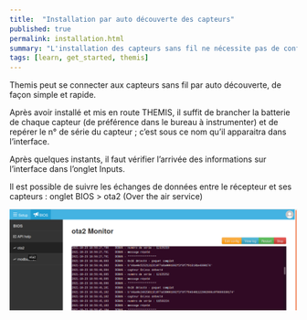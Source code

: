 ```yaml
---
title:  "Installation par auto découverte des capteurs"
published: true
permalink: installation.html
summary: "L'installation des capteurs sans fil ne nécessite pas de configuration"
tags: [learn, get_started, themis]
---
```

Themis peut se connecter aux capteurs sans fil par auto découverte, de façon simple et rapide. 

Après avoir installé et mis en route THEMIS, il suffit de brancher la batterie de chaque capteur (de préférence dans le bureau à instrumenter) et de repérer le n° de série du capteur ; c’est sous ce nom qu’il apparaitra dans l’interface.

Après quelques instants, il faut vérifier l’arrivée des informations sur l’interface dans l’onglet Inputs. 

Il est possible de suivre les échanges de données entre le récepteur et ses capteurs : onglet BIOS > ota2 (Over the air service)

![](images/post4/ota2.png)



